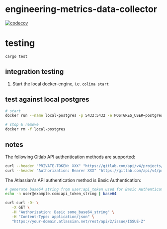 # engineering-metrics-data-collector

[![codecov](https://codecov.io/gh/magiccrafter/engineering-metrics-data-collector/graph/badge.svg?token=OMJGUHD1B2)](https://codecov.io/gh/magiccrafter/engineering-metrics-data-collector)

# testing

`cargo test`

## integration testing

1. Start the local docker-engine, i.e. `colima start`

## test against local postgres
```bash
# start
docker run --name local-postgres -p 5432:5432 -e POSTGRES_USER=postgres -e POSTGRES_PASSWORD=postgres -e POSTGRES_DB=postgres -d postgres

# stop & remove 
docker rm -f local-postgres
```

## notes
The following Gitlab API authentication methods are supported:
```bash
curl --header "PRIVATE-TOKEN: XXX" "https://gitlab.com/api/v4/projects/{}"
curl --header "Authorization: Bearer XXX" "https://gitlab.com/api/v4/projects/{}"
```

The Atlassian's API authentication method is Basic Authentication:
```bash
# generate base64 string from user:api_token used for Basic Authentication header
echo -n user@example.com:api_token_string | base64

curl curl -D- \
   -X GET \
   -H "Authorization: Basic some_base64_string" \
   -H "Content-Type: application/json" \
   "https://your-domain.atlassian.net/rest/api/2/issue/ISSUE-Z"
```